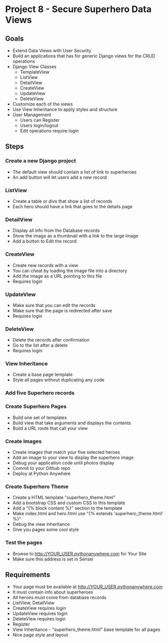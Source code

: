 # Project 8 - Secure Superhero Data Views

## Goals
* Extend Data Views with User Security
* Build an applications that has for generic Django views for the CRUD operations
* Django View Classes
    * TemplateView
    * ListView
    * DetailView
    * CreateView
    * UpdateView
    * DeleteView
* Customize each of the views
* Use View Inheritance to apply styles and structure
* User Management
    * Users can Register 
    * Users login/logout
    * Edit operations require login



## Steps

### Create a new Django project
* The default view should contain a list of link to superheroes
* An add button will let users add a new record


### ListView
* Create a table or divs that show a list of records
* Each hero should have a link that goes to the details page


### DetailView
* Display all info from the Database records
* Show the image as a thumbnail with a link to the large image
* Add a button to Edit the record


### CreateView
* Create new records with a view
* You can cheat by loading the image file into a directory
* Add the image as a URL pointing to this file
* Requires login


### UpdateView
* Make sure that you can edit the records
* Make sure that the page is redirected after save
* Requires login


### DeleteView
* Delete the records after confirmation
* Go to the list after a delete
* Requires login


### View Inheritance
* Create a base page template
* Style all pages without duplicating any code


### Add five Superhero records


### Create Superhero Pages
* Build one set of templates
* Build view that take arguments and displays the contents
* Build a URL route that call your view


### Create Images 
* Create images that match your five selected heroes
* Add an image to your view to display the superhero image
* Debug your application code until photos display
* Commit to your Github repo
* Deploy at Python Anywhere


### Create Superhero Theme
* Create a HTML template "superhero_theme.html"
* Add a bootstrap CSS and custom CSS to this template
* Add a "{% block content %}" section to the template
* Make index.html and hero.html use "{% extends 'superhero_theme.html' %}"
* Debug the view inheritance
* Give you pages some cool style


### Test the pages
* Browse to http://YOUR_USER.pythonanywhere.com for Your Site
* Make sure this address is set in Sensei



## Requirements
* Your page must be available at http://YOUR_USER.pythonanywhere.com
* It must contain info about superheroes
* All heroes must come from database records
* ListView, DetailView
* CreateView requires login
* UpdateView requires login
* DeleteView requires login
* Register
* View Inheritance - "superhero_theme.html" base template for all pages
* Nice page style and layout
